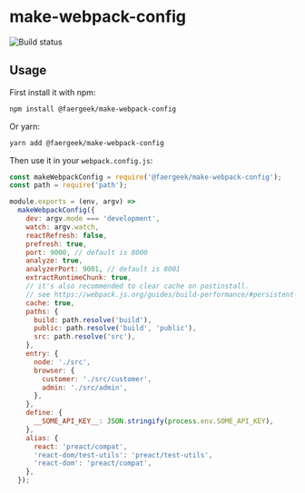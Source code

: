 # make-webpack-config

![Build status](https://github.com/faergeek/make-webpack-config/actions/workflows/main.yml/badge.svg)

## Usage

First install it with npm:

```sh
npm install @faergeek/make-webpack-config
```

Or yarn:

```sh
yarn add @faergeek/make-webpack-config
```

Then use it in your `webpack.config.js`:

```javascript
const makeWebpackConfig = require('@faergeek/make-webpack-config');
const path = require('path');

module.exports = (env, argv) =>
  makeWebpackConfig({
    dev: argv.mode === 'development',
    watch: argv.watch,
    reactRefresh: false,
    prefresh: true,
    port: 9000, // default is 8000
    analyze: true,
    analyzerPort: 9001, // default is 8001
    extractRuntimeChunk: true,
    // it's also recommended to clear cache on postinstall.
    // see https://webpack.js.org/guides/build-performance/#persistent-cache
    cache: true,
    paths: {
      build: path.resolve('build'),
      public: path.resolve('build', 'public'),
      src: path.resolve('src'),
    },
    entry: {
      node: './src',
      browser: {
        customer: './src/customer',
        admin: './src/admin',
      },
    },
    define: {
      __SOME_API_KEY__: JSON.stringify(process.env.SOME_API_KEY),
    },
    alias: {
      react: 'preact/compat',
      'react-dom/test-utils': 'preact/test-utils',
      'react-dom': 'preact/compat',
    },
  });
```
